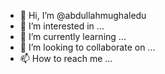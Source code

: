 - 👋 Hi, I’m @abdullahmughaledu
- 👀 I’m interested in ...
- 🌱 I’m currently learning ...
- 💞️ I’m looking to collaborate on ...
- 📫 How to reach me ...

<!---
abdullahmughaledu/abdullahmughaledu is a ✨ special ✨ repository because its `README.md` (this file) appears on your GitHub profile.
You can click the Preview link to take a look at your changes.
--->
